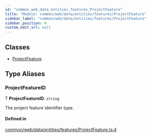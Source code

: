 ```yaml
---
id: "common_web_data_entities_features_ProjectFeature"
title: "Module: common/web/data/entities/features/ProjectFeature"
sidebar_label: "common/web/data/entities/features/ProjectFeature"
sidebar_position: 0
custom_edit_url: null
---
```


## Classes

- [ProjectFeature](../classes/common_web_data_entities_features_ProjectFeature.ProjectFeature.md)

## Type Aliases

### ProjectFeatureID

Ƭ **ProjectFeatureID**: `string`

The project feature identifier type.

#### Defined in

[common/web/data/entities/features/ProjectFeature.ts:4](https://github.com/Soroush9978/rds-ng/blob/5673246/src/common/web/data/entities/features/ProjectFeature.ts#L4)
